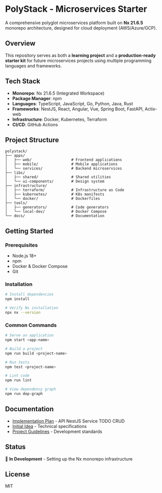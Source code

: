 # PolyStack - Microservices Starter

A comprehensive polyglot microservices platform built on **Nx 21.6.5** monorepo architecture, designed for cloud deployment (AWS/Azure/GCP).

## Overview

This repository serves as both a **learning project** and a **production-ready starter kit** for future microservices projects using multiple programming languages and frameworks.

## Tech Stack

- **Monorepo**: Nx 21.6.5 (Integrated Workspace)
- **Package Manager**: npm
- **Languages**: TypeScript, JavaScript, Go, Python, Java, Rust
- **Frameworks**: NestJS, React, Angular, Vue, Spring Boot, FastAPI, Actix-web
- **Infrastructure**: Docker, Kubernetes, Terraform
- **CI/CD**: GitHub Actions

## Project Structure

```
polystack/
├── apps/
│   ├── web/                  # Frontend applications
│   ├── mobile/               # Mobile applications
│   └── services/             # Backend microservices
├── libs/
│   ├── shared/               # Shared utilities
│   └── ui-components/        # Design system
├── infrastructure/
│   ├── terraform/            # Infrastructure as Code
│   ├── kubernetes/           # K8s manifests
│   └── docker/               # Dockerfiles
├── tools/
│   ├── generators/           # Code generators
│   └── local-dev/            # Docker Compose
└── docs/                     # Documentation
```

## Getting Started

### Prerequisites

- Node.js 18+
- npm
- Docker & Docker Compose
- Git

### Installation

```bash
# Install dependencies
npm install

# Verify Nx installation
npx nx --version
```

### Common Commands

```bash
# Serve an application
npm start <app-name>

# Build a project
npm run build <project-name>

# Run tests
npm test <project-name>

# Lint code
npm run lint

# View dependency graph
npm run dep-graph
```

## Documentation

- [Implementation Plan](./docs/api-nest-service-implementation-plan.md) - API NestJS Service TODO CRUD
- [Initial Idea](./docs/initial-idea.md) - Technical specifications
- [Project Guidelines](./.claude/CLAUDE.md) - Development standards

## Status

🚧 **In Development** - Setting up the Nx monorepo infrastructure

## License

MIT
